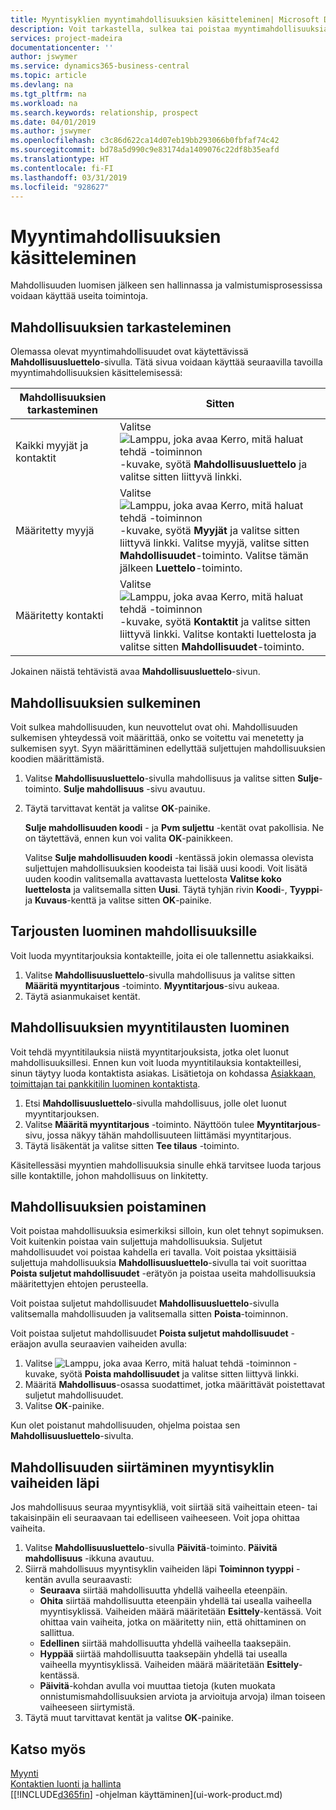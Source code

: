 ```yaml
---
title: Myyntisyklien myyntimahdollisuuksien käsitteleminen| Microsoft Docs
description: Voit tarkastella, sulkea tai poistaa myyntimahdollisuuksia. Voit myös luoda mahdollisuuksille tarjouksia ja myyntitilauksia sekä siirtää mahdollisuuden myyntisyklin vaiheiden väli.
services: project-madeira
documentationcenter: ''
author: jswymer
ms.service: dynamics365-business-central
ms.topic: article
ms.devlang: na
ms.tgt_pltfrm: na
ms.workload: na
ms.search.keywords: relationship, prospect
ms.date: 04/01/2019
ms.author: jswymer
ms.openlocfilehash: c3c86d622ca14d07eb19bb293066b0fbfaf74c42
ms.sourcegitcommit: bd78a5d990c9e83174da1409076c22df8b35eafd
ms.translationtype: HT
ms.contentlocale: fi-FI
ms.lasthandoff: 03/31/2019
ms.locfileid: "928627"
---
```

# <a name="process-sales-opportunities"></a>Myyntimahdollisuuksien käsitteleminen
Mahdollisuuden luomisen jälkeen sen hallinnassa ja valmistumisprosessissa voidaan käyttää useita toimintoja.

## <a name="to-view-opportunities"></a>Mahdollisuuksien tarkasteleminen
Olemassa olevat myyntimahdollisuudet ovat käytettävissä **Mahdollisuusluettelo**-sivulla. Tätä sivua voidaan käyttää seuraavilla tavoilla myyntimahdollisuuksien käsittelemisessä:

| Mahdollisuuksien tarkasteminen | Sitten |
| --- | --- |
| Kaikki myyjät ja kontaktit |Valitse ![Lamppu, joka avaa Kerro, mitä haluat tehdä -toiminnon](media/ui-search/search_small.png "Kerro, mitä haluat tehdä") -kuvake, syötä **Mahdollisuusluettelo** ja valitse sitten liittyvä linkki. |
| Määritetty myyjä |Valitse ![Lamppu, joka avaa Kerro, mitä haluat tehdä -toiminnon](media/ui-search/search_small.png "Kerro, mitä haluat tehdä") -kuvake, syötä **Myyjät** ja valitse sitten liittyvä linkki. Valitse myyjä, valitse sitten **Mahdollisuudet**-toiminto. Valitse tämän jälkeen **Luettelo**-toiminto. |
| Määritetty kontakti |Valitse ![Lamppu, joka avaa Kerro, mitä haluat tehdä -toiminnon](media/ui-search/search_small.png "Kerro, mitä haluat tehdä") -kuvake, syötä **Kontaktit** ja valitse sitten liittyvä linkki. Valitse kontakti luettelosta ja valitse sitten **Mahdollisuudet**-toiminto. |

Jokainen näistä tehtävistä avaa **Mahdollisuusluettelo**-sivun.

## <a name="to-close-opportunities"></a>Mahdollisuuksien sulkeminen
Voit sulkea mahdollisuuden, kun neuvottelut ovat ohi. Mahdollisuuden sulkemisen yhteydessä voit määrittää, onko se voitettu vai menetetty ja sulkemisen syyt. Syyn määrittäminen edellyttää suljettujen mahdollisuuksien koodien määrittämistä.

1. Valitse **Mahdollisuusluettelo**-sivulla mahdollisuus ja valitse sitten **Sulje**-toiminto. **Sulje mahdollisuus** -sivu avautuu.
2. Täytä tarvittavat kentät ja valitse **OK**-painike.

   **Sulje mahdollisuuden koodi** - ja **Pvm suljettu** -kentät ovat pakollisia. Ne on täytettävä, ennen kun voi valita **OK**-painikkeen.

   Valitse **Sulje mahdollisuuden koodi** -kentässä jokin olemassa olevista suljettujen mahdollisuuksien koodeista tai lisää uusi koodi. Voit lisätä uuden koodin valitsemalla avattavasta luettelosta **Valitse koko luettelosta** ja valitsemalla sitten **Uusi**. Täytä tyhjän rivin **Koodi**-, **Tyyppi**- ja **Kuvaus**-kenttä ja valitse sitten **OK**-painike.

## <a name="to-create-quotes-for-opportunities"></a>Tarjousten luominen mahdollisuuksille
Voit luoda myyntitarjouksia kontakteille, joita ei ole tallennettu asiakkaiksi.

1. Valitse **Mahdollisuusluettelo**-sivulla mahdollisuus ja valitse sitten **Määritä myyntitarjous** -toiminto. **Myyntitarjous**-sivu aukeaa.
2. Täytä asianmukaiset kentät.

## <a name="to-create-sales-orders-for-opportunities"></a>Mahdollisuuksien myyntitilausten luominen
Voit tehdä myyntitilauksia niistä myyntitarjouksista, jotka olet luonut mahdollisuuksillesi. Ennen kun voit luoda myyntitilauksia kontakteillesi, sinun täytyy luoda kontaktista asiakas. Lisätietoja on kohdassa [Asiakkaan, toimittajan tai pankkitilin luominen kontaktista](marketing-how-create-contacts-new-customers-vendors-bank-accounts.md).

1. Etsi **Mahdollisuusluettelo**-sivulla mahdollisuus, jolle olet luonut myyntitarjouksen.
2. Valitse **Määritä myyntitarjous** -toiminto. Näyttöön tulee **Myyntitarjous**-sivu, jossa näkyy tähän mahdollisuuteen liittämäsi myyntitarjous.
3. Täytä lisäkentät ja valitse sitten **Tee tilaus** -toiminto.

Käsitellessäsi myyntien mahdollisuuksia sinulle ehkä tarvitsee luoda tarjous sille kontaktille, johon mahdollisuus on linkitetty.

## <a name="to-delete-opportunities"></a>Mahdollisuuksien poistaminen
Voit poistaa mahdollisuuksia esimerkiksi silloin, kun olet tehnyt sopimuksen. Voit kuitenkin poistaa vain suljettuja mahdollisuuksia. Suljetut mahdollisuudet voi poistaa kahdella eri tavalla. Voit poistaa yksittäisiä suljettuja mahdollisuuksia **Mahdollisuusluettelo**-sivulla tai voit suorittaa **Poista suljetut mahdollisuudet** -erätyön ja poistaa useita mahdollisuuksia määritettyjen ehtojen perusteella.

Voit poistaa suljetut mahdollisuudet **Mahdollisuusluettelo**-sivulla valitsemalla mahdollisuuden ja valitsemalla sitten **Poista**-toiminnon.

Voit poistaa suljetut mahdollisuudet **Poista suljetut mahdollisuudet** -eräajon avulla seuraavien vaiheiden avulla:

1. Valitse ![Lamppu, joka avaa Kerro, mitä haluat tehdä -toiminnon](media/ui-search/search_small.png "Kerro, mitä haluat tehdä") -kuvake, syötä **Poista mahdollisuudet** ja valitse sitten liittyvä linkki.
2. Määritä **Mahdollisuus**-osassa suodattimet, jotka määrittävät poistettavat suljetut mahdollisuudet.
3. Valitse **OK**-painike.

Kun olet poistanut mahdollisuuden, ohjelma poistaa sen **Mahdollisuusluettelo**-sivulta.

## <a name="to-move-an-opportunity-through-sales-cycle-stages"></a>Mahdollisuuden siirtäminen myyntisyklin vaiheiden läpi
Jos mahdollisuus seuraa myyntisykliä, voit siirtää sitä vaiheittain eteen- tai takaisinpäin eli seuraavaan tai edelliseen vaiheeseen. Voit jopa ohittaa vaiheita.

1. Valitse **Mahdollisuusluettelo**-sivulla **Päivitä**-toiminto. **Päivitä mahdollisuus** -ikkuna avautuu.
2. Siirrä mahdollisuus myyntisyklin vaiheiden läpi **Toiminnon tyyppi** -kentän avulla seuraavasti:
   * **Seuraava** siirtää mahdollisuutta yhdellä vaiheella eteenpäin.
   * **Ohita** siirtää mahdollisuutta eteenpäin yhdellä tai usealla vaiheella myyntisyklissä. Vaiheiden määrä määritetään **Esittely**-kentässä. Voit ohittaa vain vaiheita, jotka on määritetty niin, että ohittaminen on sallittua.
   * **Edellinen** siirtää mahdollisuutta yhdellä vaiheella taaksepäin.
   * **Hyppää** siirtää mahdollisuutta taaksepäin yhdellä tai usealla vaiheella myyntisyklissä. Vaiheiden määrä määritetään **Esittely**-kentässä.
   * **Päivitä**-kohdan avulla voi muuttaa tietoja (kuten muokata onnistumismahdollisuuksien arviota ja arvioituja arvoja) ilman toiseen vaiheeseen siirtymistä.
3. Täytä muut tarvittavat kentät ja valitse **OK**-painike.

## <a name="see-also"></a>Katso myös
[Myynti](sales-manage-sales.md)  
[Kontaktien luonti ja hallinta](marketing-contacts.md)  
[[!INCLUDE[d365fin](includes/d365fin_md.md)] -ohjelman käyttäminen](ui-work-product.md)
